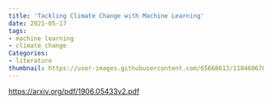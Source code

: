 ```yaml
---
title: 'Tackling Climate Change with Machine Learning'
date: 2021-05-17
tags:
- machine learning
- climate change
Categories:
- literature
thumbnail: https://user-images.githubusercontent.com/65668613/118460678-378e8400-b6fd-11eb-9965-491cb0706140.png
---
```

https://arxiv.org/pdf/1906.05433v2.pdf
